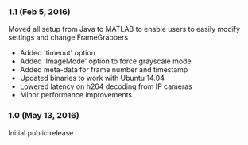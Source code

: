 ### 1.1 (Feb 5, 2016)
Moved all setup from Java to MATLAB to enable users to easily modify settings and change FrameGrabbers
* Added 'timeout' option
* Added 'ImageMode' option to force grayscale mode
* Added meta-data for frame number and timestamp
* Updated binaries to work with Ubuntu 14.04
* Lowered latency on h264 decoding from IP cameras
* Minor performance improvements

### 1.0 (May 13, 2016)
Initial public release
